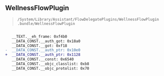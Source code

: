 ## WellnessFlowPlugin

> `/System/Library/Assistant/FlowDelegatePlugins/WellnessFlowPlugin.bundle/WellnessFlowPlugin`

```diff

   __TEXT.__eh_frame: 0xf4b0
   __DATA_CONST.__auth_got: 0x18a0
   __DATA_CONST.__got: 0xf18
-  __DATA_CONST.__auth_ptr: 0x10e0
+  __DATA_CONST.__auth_ptr: 0x1128
   __DATA_CONST.__const: 0x6540
   __DATA_CONST.__objc_classlist: 0xb8
   __DATA_CONST.__objc_protolist: 0x70

```
